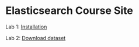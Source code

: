 # Elasticsearch Course Site 

Lab 1: [Installation](labs/01-install/)   

Lab 2: [Download dataset](labs/02-movielens/) 

